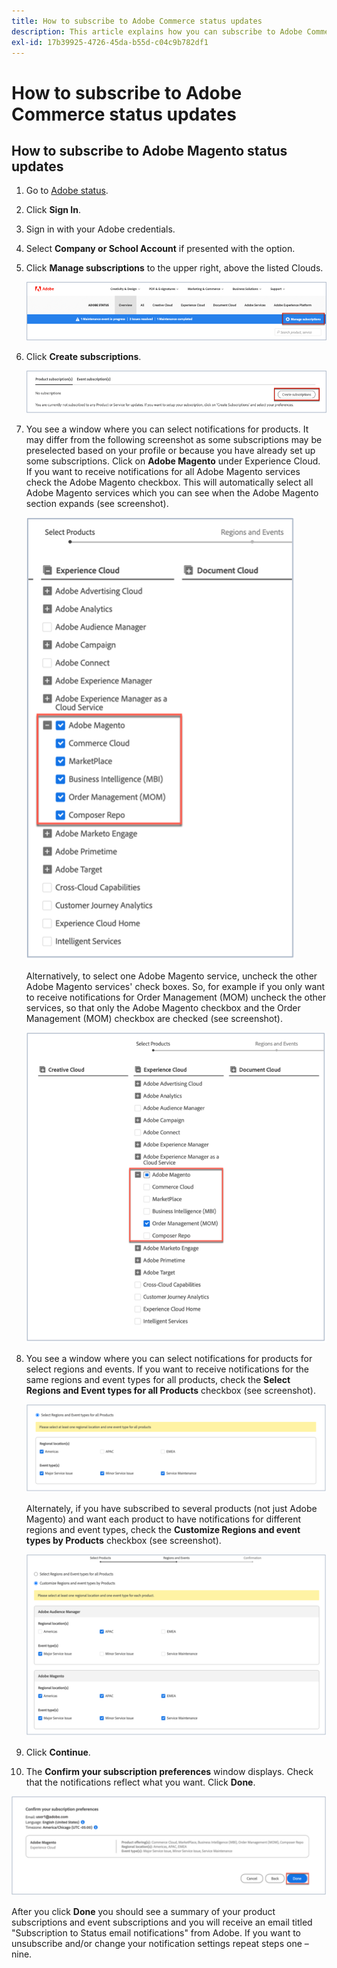 ```yaml
---
title: How to subscribe to Adobe Commerce status updates
description: This article explains how you can subscribe to Adobe Commerce status on [Adobe status](https://status.adobe.com) for status alerts, updates, and information concerning any major outages or maintenance.
exl-id: 17b39925-4726-45da-b55d-c04c9b782df1
---
```

# How to subscribe to Adobe Commerce status updates

## How to subscribe to Adobe Magento status updates

1. Go to [Adobe status](https://status.adobe.com).
1. Click **Sign In**.
1. Sign in with your Adobe credentials.
1. Select **Company or School Account** if presented with the option.
1. Click **Manage subscriptions** to the upper right, above the listed Clouds.

    ![adobe_status_manage_subscriptions.png](assets/adobe_status_manage_subscriptions.png)
1. Click **Create subscriptions**.

    ![create-subscription-adobe-status.png](assets/create-subscription-adobe-status.png)
1. You see a window where you can select notifications for products. It may differ from the following screenshot as some subscriptions may be preselected based on your profile or because you have already set up some subscriptions. Click on **Adobe Magento** under Experience Cloud. If you want to receive notifications for all Adobe Magento services check the Adobe Magento checkbox. This will automatically select all Adobe Magento services which you can see when the Adobe Magento section expands (see screenshot).

    ![subscribe_to_all_adobe_magento_services_notifications.png](assets/adobe_magento_all_services_notification.png)

    Alternatively, to select one Adobe Magento service, uncheck the other Adobe Magento services' check boxes. So, for example if you only want to receive notifications for Order Management (MOM) uncheck the other services, so that only the Adobe Magento checkbox and the Order Management (MOM) checkbox are checked (see screenshot).

    ![subscribe_to_one adobe_magento_service_notification.png](assets/adobe_magento_one_service_subscription.png)
1. You see a window where you can select notifications for products for select regions and events. If you want to receive notifications for the same regions and event types for all products, check the **Select Regions and Event types for all Products** checkbox (see screenshot).

    ![select_adobe_notifications_by_regions_and_events.png](assets/adobe_notifications_regions_events.png)

    Alternately, if you have subscribed to several products (not just Adobe Magento) and want each product to have notifications for different regions and event types, check the **Customize Regions and event types by Products** checkbox (see screenshot).

    ![select_adobe_notifications_for_different_regions_and_events_by_product.png](assets/adobe_region_events_notifications_custom.png)
1. Click **Continue**.
1. The **Confirm your subscription preferences** window displays. Check that the notifications reflect what you want. Click **Done**.

  ![subscription_to_adobe_magento_notifications_confirmed.png](assets/adobe_status_notification_done.png)

After you click **Done** you should see a summary of your product subscriptions and event subscriptions and you will receive an email titled "Subscription to Status email notifications" from Adobe. If you want to unsubscribe and/or change your notification settings repeat steps one &ndash;  nine.
